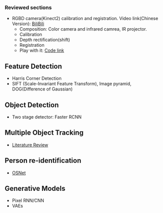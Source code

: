 ### Reviewed sections
 + RGBD camera(Kinect2) calibration and registration. Video link(Chinese Version): [BiliBili](https://www.bilibili.com/video/av78512142?from=search&seid=4656940909798198462) 
 	+ Composition: Color camera and infrared camrea, IR projector.
 	+ Calibration
 	+ Depth rectification(shift)
 	+ Registration
 	+ Play with it: [Code link](https://github.com/code-iai/iai_kinect2)

## Feature Detection
+ Harris Corner Detection
+ SIFT (Scale-Invariant Feature Transform), Image pyramid, DOG(Difference of Gaussian)

## Object Detection
+ Two stage detector: Faster RCNN

## Multiple Object Tracking
+ [Literature Review](https://arxiv.org/pdf/1409.7618.pdf)

## Person re-identification
+ [OSNet](https://arxiv.org/pdf/1905.00953.pdf)


## Generative Models
+ Pixel RNN/CNN
+ VAEs